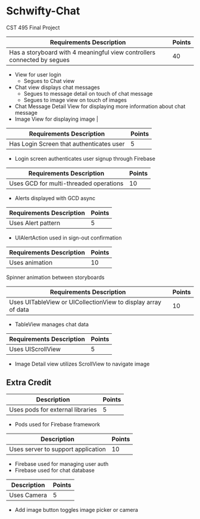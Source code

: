 # Schwifty-Chat
CST 495 Final Project

Requirements Description | Points
-------- | ---------------
Has a storyboard with 4 meaningful view controllers connected by segues	|  40 

* View for user login 
    * Segues to Chat view
* Chat view displays chat messages
    * Segues to message detail on touch of chat message
    * Segues to image view on touch of images
* Chat Message Detail View for displaying more information about chat message
* Image View for displaying image |

Requirements Description | Points
-------- | ---------------
Has Login Screen that authenticates user | 5
* Login screen authenticates user signup through Firebase

Requirements Description | Points
-------- | ---------------
Uses GCD for multi-threaded operations | 10
* Alerts displayed with GCD async

Requirements Description | Points
-------- | ---------------
Uses Alert pattern	| 5
* UIAlertAction used in sign-out confirmation

Requirements Description | Points
-------- | ---------------
Uses animation | 10
Spinner animation between storyboards

Requirements Description | Points
-------- | ---------------
Uses UITableView or UICollectionView to display array of data	| 10
* TableView manages chat data

Requirements Description | Points
-------- | ---------------
Uses UIScrollView	| 5
* Image Detail view utilizes ScrollView to navigate image

__Extra Credit__
----------------
Description | Points
-------- | ---------------
Uses pods for external libraries | 5
* Pods used for Firebase framework

Description | Points
-------- | ---------------
Uses server to support application | 10
* Firebase used for managing user auth
* Firebase used for chat database 

Description | Points
-------- | ---------------
Uses Camera	| 5
* Add image button toggles image picker or camera
